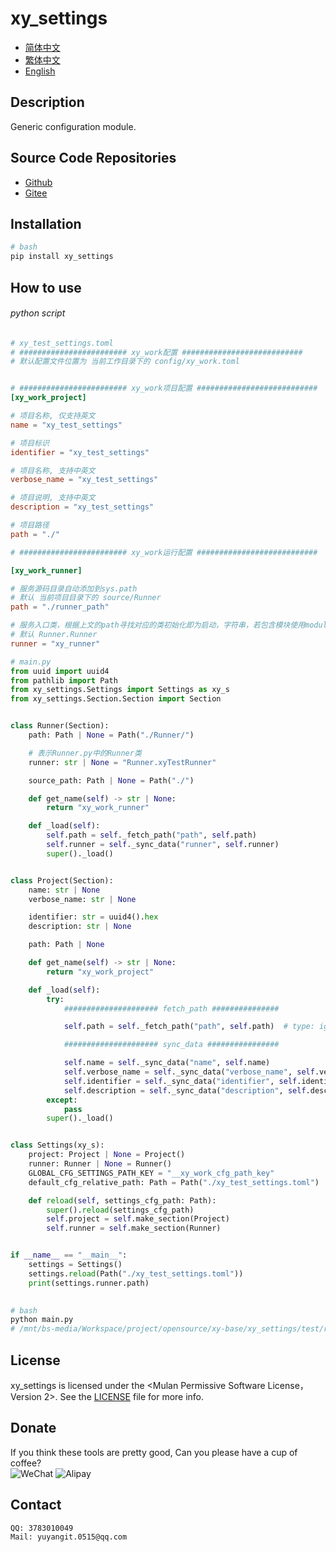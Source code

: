 # xy_settings

- [简体中文](README_zh_CN.md)
- [繁体中文](README_zh_TW.md)
- [English](README_en.md)

## Description

Generic configuration module.

## Source Code Repositories

- <a href="https://github.com/xy-base/xy_settings.git" target="_blank">Github</a>  
- <a href="https://gitee.com/xy-base/xy_settings.git" target="_blank">Gitee</a>

## Installation

```bash
# bash
pip install xy_settings
```

## How to use

###### python script


```toml
# xy_test_settings.toml
# ######################## xy_work配置 ###########################
# 默认配置文件位置为 当前工作目录下的 config/xy_work.toml


# ######################## xy_work项目配置 ###########################
[xy_work_project]

# 项目名称, 仅支持英文
name = "xy_test_settings"

# 项目标识
identifier = "xy_test_settings"

# 项目名称, 支持中英文
verbose_name = "xy_test_settings"

# 项目说明, 支持中英文
description = "xy_test_settings"

# 项目路径
path = "./"

# ######################## xy_work运行配置 ###########################

[xy_work_runner]

# 服务源码目录自动添加到sys.path 
# 默认 当前项目目录下的 source/Runner
path = "./runner_path"

# 服务入口类，根据上文的path寻找对应的类初始化即为启动，字符串，若包含模块使用module.class根据importlib引入
# 默认 Runner.Runner
runner = "xy_runner"

```

```python
# main.py
from uuid import uuid4
from pathlib import Path
from xy_settings.Settings import Settings as xy_s
from xy_settings.Section.Section import Section


class Runner(Section):
    path: Path | None = Path("./Runner/")

    # 表示Runner.py中的Runner类
    runner: str | None = "Runner.xyTestRunner"

    source_path: Path | None = Path("./")

    def get_name(self) -> str | None:
        return "xy_work_runner"

    def _load(self):
        self.path = self._fetch_path("path", self.path)
        self.runner = self._sync_data("runner", self.runner)
        super()._load()


class Project(Section):
    name: str | None
    verbose_name: str | None

    identifier: str = uuid4().hex
    description: str | None

    path: Path | None

    def get_name(self) -> str | None:
        return "xy_work_project"

    def _load(self):
        try:
            ##################### fetch_path ###############

            self.path = self._fetch_path("path", self.path)  # type: ignore

            ##################### sync_data ################

            self.name = self._sync_data("name", self.name)
            self.verbose_name = self._sync_data("verbose_name", self.verbose_name)
            self.identifier = self._sync_data("identifier", self.identifier)  # type: ignore
            self.description = self._sync_data("description", self.description)
        except:
            pass
        super()._load()


class Settings(xy_s):
    project: Project | None = Project()
    runner: Runner | None = Runner()
    GLOBAL_CFG_SETTINGS_PATH_KEY = "__xy_work_cfg_path_key"
    default_cfg_relative_path: Path = Path("./xy_test_settings.toml")

    def reload(self, settings_cfg_path: Path):
        super().reload(settings_cfg_path)
        self.project = self.make_section(Project)
        self.runner = self.make_section(Runner)


if __name__ == "__main__":
    settings = Settings()
    settings.reload(Path("./xy_test_settings.toml"))
    print(settings.runner.path)
    
```

```bash
# bash
python main.py
# /mnt/bs-media/Workspace/project/opensource/xy-base/xy_settings/test/runner_path
```

## License
xy_settings is licensed under the <Mulan Permissive Software License，Version 2>. See the [LICENSE](../LICENSE) file for more info.

## Donate

If you think these tools are pretty good, Can you please have a cup of coffee?
<br/>
![WeChat](WeChat.png)
![Alipay](Alipay.png)

## Contact


```
QQ: 3783010049
Mail: yuyangit.0515@qq.com
```